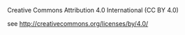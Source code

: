 
Creative Commons Attribution 4.0 International (CC BY 4.0)

see http://creativecommons.org/licenses/by/4.0/